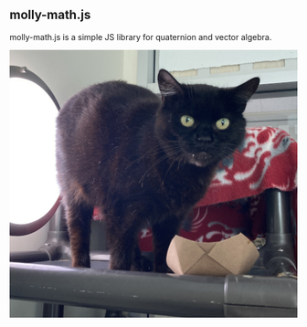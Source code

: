 molly-math.js
--
molly-math.js is a simple JS library for quaternion and vector algebra.

![Molly](img/molly.jpeg)
